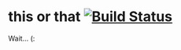 # this or that  [![Build Status](https://travis-ci.org/railsrumble/r15-team-91.svg?branch=master)](https://travis-ci.org/railsrumble/r15-team-91)

Wait... (:
